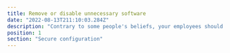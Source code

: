```yaml
---
title: Remove or disable unnecessary software
date: "2022-08-13T211:10:03.284Z"
description: "Contrary to some people's beliefs, your employees should only be able to access what they need to. Ensure any programs which can be exploited are disabled. You can do this in many ways, disabling the services on the machines themselves, port blocking, or disabling access to websites which can be used to download unauthorised content."
position: 1
section: "Secure configuration"
---
```

